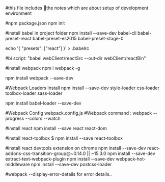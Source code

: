 #this file includes  the notes which are about setup of development environment

#npm  package.json
npm init

#install babel in project folder 
npm install --save-dev babel-cli babel-preset-react babel-preset-es2015 babel-preset-stage-0

echo '{ "presets": ["react"] }' > .babelrc

#bi script: "babel  webClient/reactSrc --out-dir webClient/reactBin"

#install webpack
npm i webpack -g

npm install webpack --save-dev

#Webpack Loaders Install
npm install --save-dev style-loader css-loader toolbox-loader sass-loader

npm install babel-loader --save-dev

#Webpack Config webpack.config.js
#Webpack command :  webpack --progress --colors --watch

#install react 
npm install --save react react-dom

#install react-toolbox
$ npm install --save react-toolbox
    
#install react devtools extension on chrome
npm install --save-dev react-addons-css-transition-group@~0.14.0 || ~15.3.0
npm install --save-dev extract-text-webpack-plugin
npm install --save-dev webpack-hot-middleware 
npm install --save-dev postcss-loader


#webpack --display-error-details for error details..


